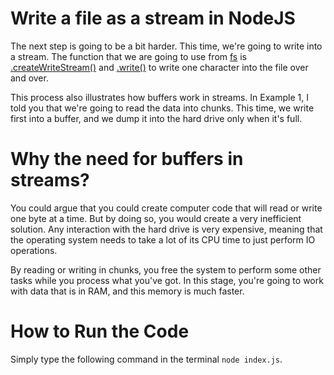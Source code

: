 # Write a file as a stream in NodeJS

The next step is going to be a bit harder. This time, we're going to write into a stream. The function that we are going to use from [fs](https://nodejs.org/api/fs.html) is [.createWriteStream()](https://nodejs.org/api/fs.html#fs_fs_createwritestream_path_options) and [.write()](https://nodejs.org/api/fs.html#fs_fs_write_fd_data_position_encoding_callback) to write one character into the file over and over.

This process also illustrates how buffers work in streams. In Example 1, I told you that we're going to read the data into chunks. This time, we write first into a buffer, and we dump it into the hard drive only when it's full.

# Why the need for buffers in streams?

You could argue that you could create computer code that will read or write one byte at a time. But by doing so, you would create a very inefficient solution. Any interaction with the hard drive is very expensive, meaning that the operating system needs to take a lot of its CPU time to just perform IO operations.

By reading or writing in chunks, you free the system to perform some other tasks while you process what you've got. In this stage, you're going to work with data that is in RAM, and this memory is much faster.

# How to Run the Code

Simply type the following command in the terminal `node index.js`.